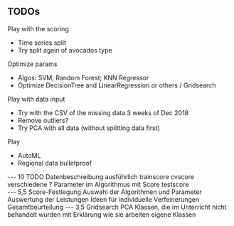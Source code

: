 ## TODOs

Play with the scoring
* Time series split
* Try split again of avocados type

Optimize params
* Algos: SVM, Random Forest; KNN Regressor
* Optimize DecisionTree and LinearRegression or others / Gridsearch

Play with data input
* Try with the CSV of the missing data 3 weeks of Dec 2018
* Remove outliers?
* Try PCA with all data (without splitting data first)

Play
* AutoML
* Regional data bulletproof

--- 10
TODO Datenbeschreibung ausführlich trainscore cvscore verschiedene 
? Parameter im Algorithmus mit Score testscore   
--- 5,5
Score-Festlegung
Auswahl der Algorithmen und Parameter
Auswertung der Leistungen
Ideen für individuelle Verfeinerungen
Gesamtbeurteilung
--- 3,5
Gridsearch 
PCA 
Klassen, die im Unterricht nicht behandelt wurden mit Erklärung wie sie arbeiten 
eigene Klassen
